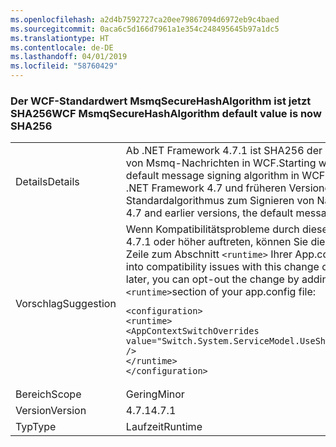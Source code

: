 ```yaml
---
ms.openlocfilehash: a2d4b7592727ca20ee79867094d6972eb9c4baed
ms.sourcegitcommit: 0aca6c5d166d7961a1e354c248495645b97a1dc5
ms.translationtype: HT
ms.contentlocale: de-DE
ms.lasthandoff: 04/01/2019
ms.locfileid: "58760429"
---
```

### <a name="wcf-msmqsecurehashalgorithm-default-value-is-now-sha256"></a><span data-ttu-id="d2c63-101">Der WCF-Standardwert MsmqSecureHashAlgorithm ist jetzt SHA256</span><span class="sxs-lookup"><span data-stu-id="d2c63-101">WCF MsmqSecureHashAlgorithm default value is now SHA256</span></span>

|   |   |
|---|---|
|<span data-ttu-id="d2c63-102">Details</span><span class="sxs-lookup"><span data-stu-id="d2c63-102">Details</span></span>|<span data-ttu-id="d2c63-103">Ab .NET Framework 4.7.1 ist SHA256 der Standardalgorithmus zum Signieren von Msmq-Nachrichten in WCF.</span><span class="sxs-lookup"><span data-stu-id="d2c63-103">Starting with the .NET Framework 4.7.1, the default message signing algorithm in WCF for Msmq messages is SHA256.</span></span> <span data-ttu-id="d2c63-104">In .NET Framework 4.7 und früheren Versionen ist SHA1 der Standardalgorithmus zum Signieren von Nachrichten.</span><span class="sxs-lookup"><span data-stu-id="d2c63-104">In the .NET Framework 4.7 and earlier versions, the default message signing algorithm is SHA1.</span></span>|
|<span data-ttu-id="d2c63-105">Vorschlag</span><span class="sxs-lookup"><span data-stu-id="d2c63-105">Suggestion</span></span>|<span data-ttu-id="d2c63-106">Wenn Kompatibilitätsprobleme durch diese Änderung an .NET Framework 4.7.1 oder höher auftreten, können Sie diese deaktivieren, indem Sie folgende Zeile zum Abschnitt <code>&lt;runtime&gt;</code> Ihrer App.config-Datei hinzufügen:</span><span class="sxs-lookup"><span data-stu-id="d2c63-106">If you run into compatibility issues with this change on the .NET Framework 4.7.1 or later, you can opt-out the change by adding the following line to the <code>&lt;runtime&gt;</code>section of your app.config file:</span></span><pre><code class="lang-xml">&lt;configuration&gt;&#13;&#10;&lt;runtime&gt;&#13;&#10;&lt;AppContextSwitchOverrides value=&quot;Switch.System.ServiceModel.UseSha1InMsmqEncryptionAlgorithm=true&quot; /&gt;&#13;&#10;&lt;/runtime&gt;&#13;&#10;&lt;/configuration&gt;&#13;&#10;</code></pre>|
|<span data-ttu-id="d2c63-107">Bereich</span><span class="sxs-lookup"><span data-stu-id="d2c63-107">Scope</span></span>|<span data-ttu-id="d2c63-108">Gering</span><span class="sxs-lookup"><span data-stu-id="d2c63-108">Minor</span></span>|
|<span data-ttu-id="d2c63-109">Version</span><span class="sxs-lookup"><span data-stu-id="d2c63-109">Version</span></span>|<span data-ttu-id="d2c63-110">4.7.1</span><span class="sxs-lookup"><span data-stu-id="d2c63-110">4.7.1</span></span>|
|<span data-ttu-id="d2c63-111">Typ</span><span class="sxs-lookup"><span data-stu-id="d2c63-111">Type</span></span>|<span data-ttu-id="d2c63-112">Laufzeit</span><span class="sxs-lookup"><span data-stu-id="d2c63-112">Runtime</span></span>|

